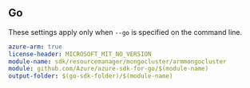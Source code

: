 ## Go

These settings apply only when `--go` is specified on the command line.

```yaml $(go) && $(track2)
azure-arm: true
license-header: MICROSOFT_MIT_NO_VERSION
module-name: sdk/resourcemanager/mongocluster/armmongocluster
module: github.com/Azure/azure-sdk-for-go/$(module-name)
output-folder: $(go-sdk-folder)/$(module-name)
```
